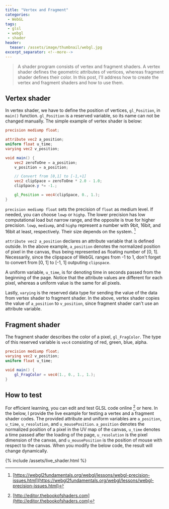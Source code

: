 ```yaml
---
title: "Vertex and Fragment"
categories:
 - WebGL
tags:
 - glsl
 - webgl
 - shader
header:
  teaser: /assets/image/thumbnail/webgl.jpg
excerpt_separator: <!--more-->
---
```


> A shader program consists of vertex and fragment shaders. A vertex shader defines the geometric attributes of vertices, whereas fragment shader defines their color. In this post, I'll address how to create the vertex and fragment shaders and how to use them.

<!--more-->

## Vertex shader
In vertex shader, we have to define the position of vertices, `gl_Position`, in `main()` function. `gl_Position` is a reserved variable, so its name can not be changed manually. The simple example of vertex shader is below:
```glsl
precision mediump float;

attribute vec2 a_position;
uniform float u_time;
varying vec2 v_position;

void main() {
    vec2 zeroToOne = a_position;
    v_position = a_position;

    // Convert from [0,1] to [-1,+1]
    vec2 clipSpace = zeroToOne * 2.0 - 1.0;
    clipSpace.y *= -1.;

    gl_Position = vec4(clipSpace, 0., 1.);
}
```
`precision mediump float` sets the precision of `float` as medium level. If needed, you can choose `lowp` or `highp`. The lower precision has low computational load but narrow range, and the opposite is true for higher precision. `lowp`, `mediump`, and `highp` represent a number with 9bit, 16bit, and 16bit at least, respectively. Their size depends on the system. [^precision]

`attribute vec2 a_position` declares an attribute variable that is defined outside. In the above example, `a_position` denotes the normalized position of pixel in the canvas, thus being represented as floating number of [0, 1]. Necessarily, since the clipspace of WebGL ranges from -1 to 1, don't forget to convert from [0, 1] to [-1, 1] outputing `clipspace`.

A uniform variable, `u_time`, is for denoting time in seconds passed from the beginning of the page. Notice that the attribute values are different for each pixel, whereas a uniform value is the same for all pixels. 

Lastly, `varying` is the reserved data type for sending the value of the data from vertex shader to fragment shader. In the above, vertex shader copies the value of `a_position` to `v_position`, since fragment shader can't use an attribute variable. 

## Fragment shader
The fragment shader describes the color of a pixel, `gl_FragColor`. The type of this reserved variable is `vec4` consisting of red, green, blue, alpha. 
```glsl
precision mediump float;
varying vec2 v_position;
uniform float u_time;

void main() {
    gl_FragColor = vec4(1., 0., 1., 1.);
}
```

## How to test
For efficient learning, you can edit and test GLSL code online [^editor] or here. In the below, I provide the live example for testing a vertex and a fragment shader codes. The provided attribute and uniform variables are `a_position`, `u_time`, `u_resolution`, and `u_mousePosition`. `a_position` denotes the normalized position of a pixel in the UV map of the canvas, `u_time` denotes a time passed after the loading of the page, `u_resolution` is the pixel dimension of the canvas, and `u_mousePosition` is the position of mouse with respect to the canvas. When you modify the below code, the result will change dynamically. 

{% include /assets/live_shader.html %}

[^editor]: [http://editor.thebookofshaders.com](http://editor.thebookofshaders.com)
[^precision]: [https://webgl2fundamentals.org/webgl/lessons/webgl-precision-issues.html](https://webgl2fundamentals.org/webgl/lessons/webgl-precision-issues.html)